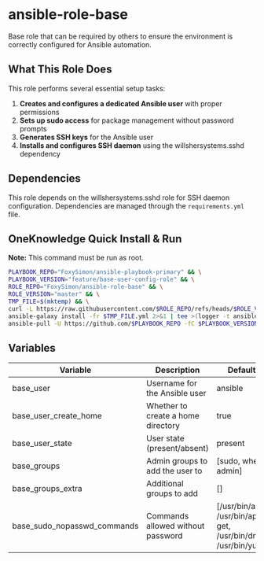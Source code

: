 # ansible-role-base
Base role that can be required by others to ensure the environment is correctly configured for Ansible automation.

## What This Role Does

This role performs several essential setup tasks:

1. **Creates and configures a dedicated Ansible user** with proper permissions
2. **Sets up sudo access** for package management without password prompts
3. **Generates SSH keys** for the Ansible user
4. **Installs and configures SSH daemon** using the willshersystems.sshd dependency

## Dependencies

This role depends on the willshersystems.sshd role for SSH daemon configuration. Dependencies are managed through the `requirements.yml` file.

## OneKnowledge Quick Install & Run
**Note:** This command must be run as root. 

```bash
PLAYBOOK_REPO="FoxySimon/ansible-playbook-primary" && \
PLAYBOOK_VERSION="feature/base-user-config-role" && \
ROLE_REPO="FoxySimon/ansible-role-base" && \
ROLE_VERSION="master" && \
TMP_FILE=$(mktemp) && \
curl -L https://raw.githubusercontent.com/$ROLE_REPO/refs/heads/$ROLE_VERSION/requirements.yml -o $TMP_FILE.yml && \
ansible-galaxy install -fr $TMP_FILE.yml 2>&1 | tee >(logger -t ansible) && \
ansible-pull -U https://github.com/$PLAYBOOK_REPO -fC $PLAYBOOK_VERSION local.yml 2>&1 | tee >(logger -t ansible)
```

## Variables

| Variable | Description | Default |
|----------|-------------|---------|
| base_user | Username for the Ansible user | ansible |
| base_user_create_home | Whether to create a home directory | true |
| base_user_state | User state (present/absent) | present |
| base_groups | Admin groups to add the user to | [sudo, wheel, admin] |
| base_groups_extra | Additional groups to add | [] |
| base_sudo_nopasswd_commands | Commands allowed without password | [/usr/bin/apt, /usr/bin/apt-get, /usr/bin/dnf, /usr/bin/yum] |
